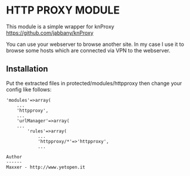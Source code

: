 HTTP PROXY MODULE
=================

This module is a simple wrapper for knProxy https://github.com/jabbany/knProxy

You can use your webserver to browse another site. In my case I use it to browse
some hosts which are connected via VPN to the webserver.


Installation
------------
Put the extracted files in protected/modules/httpproxy then change your config like follows:
```
'modules'=>array(
    ...
    'httpproxy',
    ...
    'urlManager'=>array(
    ...
        'rules'=>array(
            ...
            'httpproxy/*'=>'httpproxy',
            ...

Author
------
Maxxer - http://www.yetopen.it